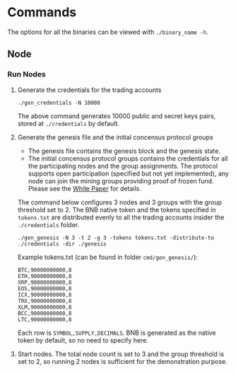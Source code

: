 # Commands

The options for all the binaries can be viewed with `./binary_name -h`.

## Node

### Run Nodes

1. Generate the credentials for the trading accounts
    ```
    ./gen_credentials -N 10000  
    ```
    The above command generates 10000 public and secret keys pairs, stored at `./credentials` by default.

1. Generate the genesis file and the initial concensus protocol groups
    - The genesis file contains the genesis block and the genesis state.
    - The initial concensus protocol groups contains the credentials for all the participating nodes and
    the group assignments. The protocol supports open participation (specified but not yet implemented),
    any node can join the mining groups providing proof of frozen fund. Please see the
    [White Paper](https://github.com/helinwang/dex/wiki/White-Paper) for details.
    
    The command below configures 3 nodes and 3 groups with the group threshold set to 2.
    The BNB native token and the tokens specified in `tokens.txt` are distributed evenly
    to all the trading accounts insider the `./credentials` folder.
    
    ```
    ./gen_genesis -N 3 -t 2 -g 3 -tokens tokens.txt -distribute-to ./credentials -dir ./genesis
    ```
    
    Example tokens.txt (can be found in folder `cmd/gen_genesis/`):
    ```
    BTC,90000000000,8
    ETH,90000000000,8
    XRP,90000000000,8
    EOS,90000000000,8
    ICX,90000000000,8
    TRX,90000000000,8
    XLM,90000000000,8
    BCC,90000000000,8
    LTC,90000000000,8
    ```
    Each row is `SYMBOL,SUPPLY,DECIMALS`. BNB is generated as the native token by default, so no need to specify here.

1. Start nodes.
    The total node count is set to 3 and the group threshold is set to 2,
    so running 2 nodes is sufficient for the demonstration purpose.

